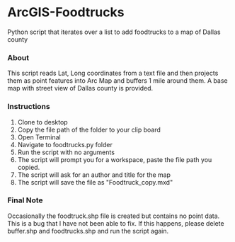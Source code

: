 ArcGIS-Foodtrucks
=================

Python script that iterates over a list to add foodtrucks to a map of Dallas county

### About
This script reads Lat, Long coordinates from a text file and then projects them as point features into Arc Map and buffers 1 mile around them. A base map with street view of Dallas county is provided.

### Instructions

1. Clone to desktop
2. Copy the file path of the folder to your clip board
3. Open Terminal
4. Navigate to foodtrucks.py folder
5. Run the script with no arguments
6. The script will prompt you for a workspace, paste the file path you copied.
7. The script will ask for an author and title for the map
8. The script will save the file as "Foodtruck_copy.mxd"

### Final Note
Occasionally the foodtruck.shp file is created but contains no point data. This is a bug that I have not been able to fix. If this happens, please delete buffer.shp and foodtrucks.shp and run the script again. 